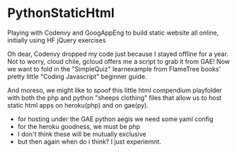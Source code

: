 # PythonStaticHtml
Playing with Codenvy and GoogAppEng to build static website all online, initially using HF jQuery exercises

Oh dear, Codenvy dropped my code just because I stayed offline for a year. Not to worry, cloud chile, gcloud offers me a script to grab it from GAE!
Now we want to fold in the "SimpleQuiz" learnexample from FlameTree books' pretty little "Coding Javascript" beginner guide. 

And moreso, we might like to spoof this little html compendium playfolder with both the php and python "sheeps clothing" files that allow us to host static html apps on heroku(php) and on gae(py).

* for hosting under the GAE python aegis we need some yaml config
* for the heroku goodness, we must be php
* I don't think these will be mutually exclusive
* but then again when do i think? I just experiemnt. 
